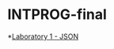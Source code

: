 # INTPROG-final
*[Laboratory 1 - JSON](https://drive.google.com/drive/folders/10zKa6CVFPP4l0l_WlK7ONy5MdJ3qptxy?usp=drive_link)
